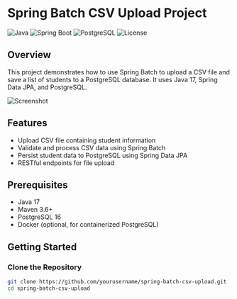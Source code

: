 # Spring Batch CSV Upload Project

![Java](https://img.shields.io/badge/Java-17-blue.svg)
![Spring Boot](https://img.shields.io/badge/Spring%20Boot-2.7.0-brightgreen.svg)
![PostgreSQL](https://img.shields.io/badge/PostgreSQL-16-blue.svg)
![License](https://img.shields.io/badge/License-MIT-yellow.svg)

## Overview
This project demonstrates how to use Spring Batch to upload a CSV file and save a list of students to a PostgreSQL database. It uses Java 17, Spring Data JPA, and PostgreSQL.

![Screenshot](images/screenshot.png)

## Features
- Upload CSV file containing student information
- Validate and process CSV data using Spring Batch
- Persist student data to PostgreSQL using Spring Data JPA
- RESTful endpoints for file upload

## Prerequisites
- Java 17
- Maven 3.6+
- PostgreSQL 16
- Docker (optional, for containerized PostgreSQL)

## Getting Started

### Clone the Repository
```sh
git clone https://github.com/yourusername/spring-batch-csv-upload.git
cd spring-batch-csv-upload
